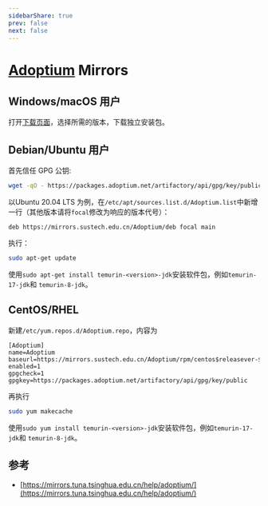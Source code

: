 ```yaml
---
sidebarShare: true
prev: false
next: false
---
```


# [Adoptium](/Adoptium) Mirrors

## Windows/macOS 用户

打开[下载页面](https://mirrors.sustech.edu.cn/Adoptium/)，选择所需的版本，下载独立安装包。

## Debian/Ubuntu 用户

首先信任 GPG 公钥:

``` sh
wget -qO - https://packages.adoptium.net/artifactory/api/gpg/key/public | apt-key add -
```

以Ubuntu 20.04 LTS 为例，在`/etc/apt/sources.list.d/Adoptium.list`中新增一行（其他版本请将`focal`修改为响应的版本代号）：

```
deb https://mirrors.sustech.edu.cn/Adoptium/deb focal main
```

执行：

``` sh
sudo apt-get update
```

使用`sudo apt-get install temurin-<version>-jdk`安装软件包，例如`temurin-17-jdk`和 `temurin-8-jdk`。

## CentOS/RHEL

新建`/etc/yum.repos.d/Adoptium.repo`，内容为

```
[Adoptium]
name=Adoptium
baseurl=https://mirrors.sustech.edu.cn/Adoptium/rpm/centos$releasever-$basearch/
enabled=1
gpgcheck=1
gpgkey=https://packages.adoptium.net/artifactory/api/gpg/key/public
```

再执行

``` sh
sudo yum makecache
```

使用`sudo yum install temurin-<version>-jdk`安装软件包，例如`temurin-17-jdk`和 `temurin-8-jdk`。

## 参考

- [https://mirrors.tuna.tsinghua.edu.cn/help/adoptium/](https://mirrors.tuna.tsinghua.edu.cn/help/adoptium/)

